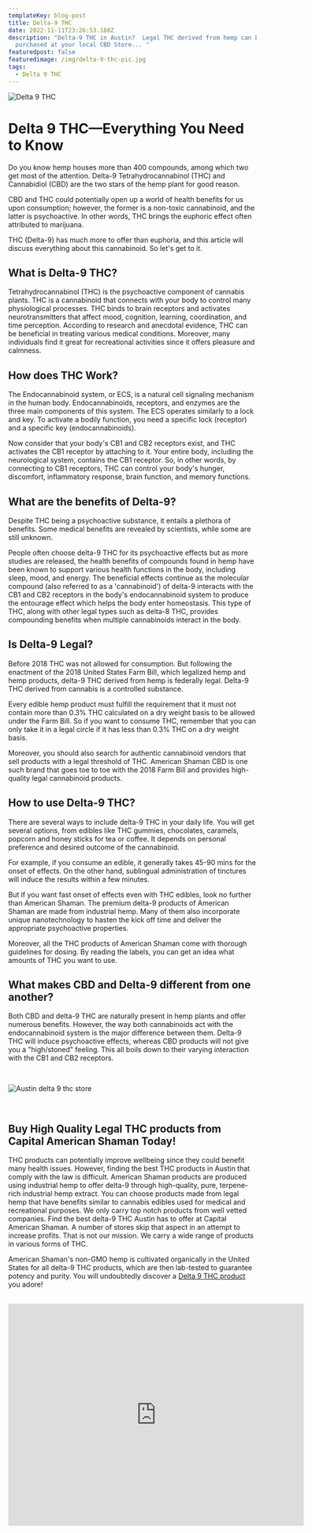 ```yaml
---
templateKey: blog-post
title: Delta-9 THC
date: 2022-11-11T23:26:53.188Z
description: "Delta-9 THC in Austin?  Legal THC derived from hemp can be
  purchased at your local CBD Store... "
featuredpost: false
featuredimage: /img/delta-9-thc-pic.jpg
tags:
  - Delta 9 THC
---
```

![Delta 9 THC](/img/delta-9-thc-pic.jpg "Delta 9")

# Delta 9 THC—Everything You Need to Know

Do you know hemp houses more than 400 compounds, among which two get most of the attention. Delta-9 Tetrahydrocannabinol (THC) and Cannabidiol (CBD) are the two stars of the hemp plant for good reason.

CBD and THC could potentially open up a world of health benefits for us upon consumption; however, the former is a non-toxic cannabinoid, and the latter is psychoactive.  In other words, THC brings the euphoric effect often attributed to marijuana.

THC (Delta-9) has much more to offer than euphoria, and this article will discuss everything about this cannabinoid.  So let's get to it.

## What is Delta-9 THC?

Tetrahydrocannabinol (THC) is the psychoactive component of cannabis plants.  THC is a cannabinoid that connects with your body to control many physiological processes.  THC binds to brain receptors and activates neurotransmitters that affect mood, cognition, learning, coordination, and time perception. According to research and anecdotal evidence, THC can be beneficial in treating various medical conditions.  Moreover, many individuals find it great for recreational activities since it offers pleasure and calmness.

## How does THC Work?

The Endocannabinoid system, or ECS, is a natural cell signaling mechanism in the human body. Endocannabinoids, receptors, and enzymes are the three main components of this system.  The ECS operates similarly to a lock and key.  To activate a bodily function, you need a specific lock (receptor) and a specific key (endocannabinoids).

Now consider that your body's CB1 and CB2 receptors exist, and THC activates the CB1 receptor by attaching to it.  Your entire body, including the neurological system, contains the CB1 receptor.  So, in other words, by connecting to CB1 receptors, THC can control your body's hunger, discomfort, inflammatory response, brain function, and memory functions.

## What are the benefits of Delta-9?

Despite THC being a psychoactive substance, it entails a plethora of benefits.  Some medical benefits are revealed by scientists, while some are still unknown.

People often choose delta-9 THC for its psychoactive effects but as more studies are released, the health benefits of compounds found in hemp have been known to support various health functions in the body, including sleep, mood, and energy.  The beneficial effects continue as the molecular compound (also referred to as a 'cannabinoid') of delta-9 interacts with the CB1 and CB2 receptors in the body's endocannabinoid system to produce the entourage effect which helps the body enter homeostasis.  This type of THC, along with other legal types such as delta-8 THC, provides compounding benefits when multiple cannabinoids interact in the body.

## Is Delta-9 Legal?

Before 2018 THC was not allowed for consumption.  But following the enactment of the 2018 United States Farm Bill, which legalized hemp and hemp products, delta-9 THC derived from hemp is federally legal.  Delta-9 THC derived from cannabis is a controlled substance.

Every edible hemp product must fulfill the requirement that it must not contain more than 0.3% THC calculated on a dry weight basis to be allowed under the Farm Bill.  So if you want to consume THC, remember that you can only take it in a legal circle if it has less than 0.3% THC on a dry weight basis.

Moreover, you should also search for authentic cannabinoid vendors that sell products with a legal threshold of THC.  American Shaman CBD is one such brand that goes toe to toe with the 2018 Farm Bill and provides high-quality legal cannabinoid products.

## How to use Delta-9 THC?

There are several ways to include delta-9 THC in your daily life.  You will get several options, from edibles like THC gummies, chocolates, caramels, popcorn and honey sticks for tea or coffee.  It depends on personal preference and desired outcome of the cannabinoid. 

For example, if you consume an edible, it generally takes 45-90 mins for the onset of effects.  On the other hand, sublingual administration of tinctures will induce the results within a few minutes.

But if you want fast onset of effects even with THC edibles, look no further than American Shaman. The premium delta-9 products of American Shaman are made from industrial hemp.  Many of them also incorporate unique nanotechnology to hasten the kick off time and deliver the appropriate psychoactive properties. 

Moreover, all the THC products of American Shaman come with thorough guidelines for dosing.  By reading the labels, you can get an idea what amounts of THC you want to use.

## What makes CBD and Delta-9 different from one another?

Both CBD and delta-9 THC are naturally present in hemp plants and offer numerous benefits.  However, the way both cannabinoids act with the endocannabinoid system is the major difference between them. Delta-9 THC will induce psychoactive effects, whereas CBD products will not give you a "high/stoned" feeling.  This all boils down to their varying interaction with the CB1 and CB2 receptors.

<br>

![Austin delta 9 thc store](/img/store-front-stretch-blog-image.jpg "Austin THC store")

 <br>

## Buy High Quality Legal THC products from Capital American Shaman Today!

THC products can potentially improve wellbeing since they could benefit many health issues.  However, finding the best THC products in Austin that comply with the law is difficult.  American Shaman products are produced using industrial hemp to offer delta-9 through high-quality, pure, terpene-rich industrial hemp extract.  You can choose products made from legal hemp that have benefits similar to cannabis edibles used for medical and recreational purposes.  We only carry top notch products from well vetted companies.  Find the best delta-9 THC Austin has to offer at Capital American Shaman.  A number of stores skip that aspect in an attempt to increase profits.  That is not our mission.  We carry a wide range of products in various forms of THC.

American Shaman's non-GMO hemp is cultivated organically in the United States for all delta-9 THC products, which are then lab-tested to guarantee potency and purity.  You will undoubtedly discover a [Delta 9 THC product](https://capitalamericanshaman.com/product-category/delta-9/) you adore!

<br>

<center><iframe src="https://www.google.com/maps/embed?pb=!1m18!1m12!1m3!1d3442.5441840515764!2d-97.7283884!3d30.363901699999996!2m3!1f0!2f0!3f0!3m2!1i1024!2i768!4f13.1!3m3!1m2!1s0x8644cb31a4fe226f%3A0x34275657f2964730!2sCapital%20CBD%20American%20Shaman!5e0!3m2!1sen!2sus!4v1667507515248!5m2!1sen!2sus" width="600" height="450" style="border:0;" allowfullscreen="" loading="lazy" referrerpolicy="no-referrer-when-downgrade"></iframe><center/>